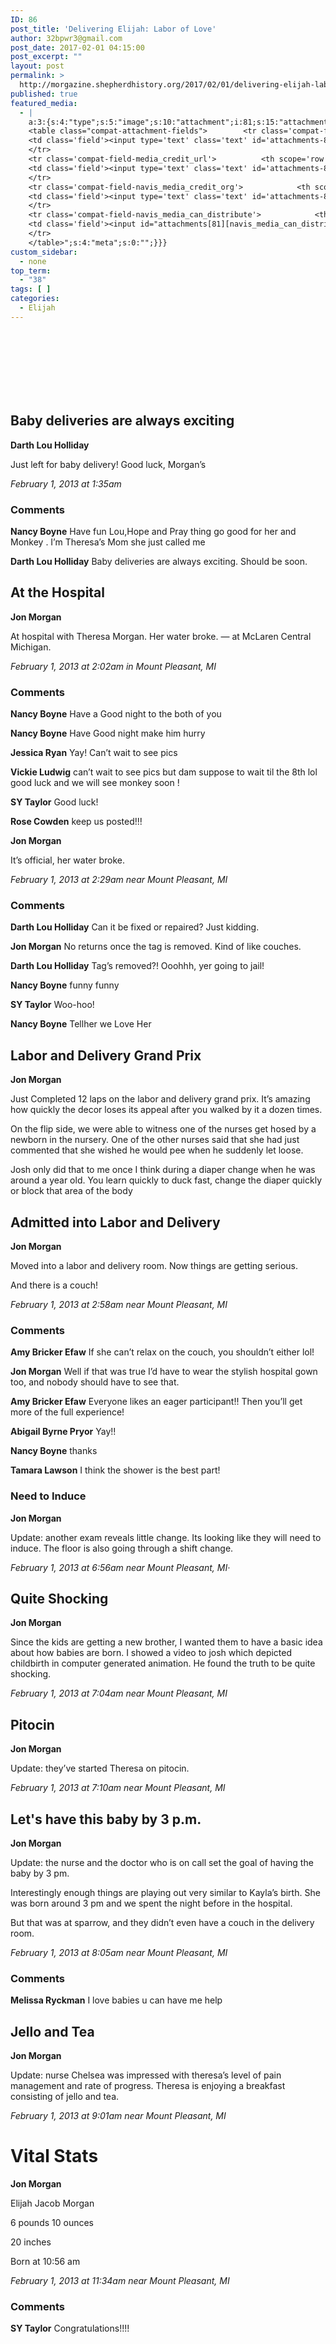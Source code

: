 ```yaml
---
ID: 86
post_title: 'Delivering Elijah: Labor of Love'
author: 32bpwr3@gmail.com
post_date: 2017-02-01 04:15:00
post_excerpt: ""
layout: post
permalink: >
  http://morgazine.shepherdhistory.org/2017/02/01/delivering-elijah-labor-of-love/
published: true
featured_media:
  - |
    a:3:{s:4:"type";s:5:"image";s:10:"attachment";i:81;s:15:"attachment_data";a:33:{s:2:"id";i:81;s:5:"title";s:7:"image08";s:8:"filename";s:11:"image08.jpg";s:3:"url";s:75:"http://morgazine.shepherdhistory.org/wp-content/uploads/2017/02/image08.jpg";s:4:"link";s:89:"http://morgazine.shepherdhistory.org/2017/02/01/delivering-elijah-september-2012/image08/";s:3:"alt";s:0:"";s:6:"author";s:1:"1";s:11:"description";s:0:"";s:7:"caption";s:0:"";s:4:"name";s:7:"image08";s:6:"status";s:7:"inherit";s:10:"uploadedTo";i:59;s:4:"date";i:1485921655000;s:8:"modified";i:1485921655000;s:9:"menuOrder";i:0;s:4:"mime";s:10:"image/jpeg";s:4:"type";s:5:"image";s:7:"subtype";s:4:"jpeg";s:4:"icon";s:73:"http://morgazine.shepherdhistory.org/wp-includes/images/media/default.png";s:13:"dateFormatted";s:16:"February 1, 2017";s:6:"nonces";a:3:{s:6:"update";s:10:"ce30228414";s:6:"delete";s:10:"78c624deed";s:4:"edit";s:10:"20df9d6a83";}s:8:"editLink";s:74:"http://morgazine.shepherdhistory.org/wp-admin/post.php?post=81&action=edit";s:4:"meta";b:0;s:10:"authorName";s:17:"32bpwr3@gmail.com";s:14:"uploadedToLink";s:74:"http://morgazine.shepherdhistory.org/wp-admin/post.php?post=59&action=edit";s:15:"uploadedToTitle";s:33:"Delivering Elijah: September 2012";s:15:"filesizeInBytes";i:71224;s:21:"filesizeHumanReadable";s:5:"70 KB";s:6:"height";i:720;s:5:"width";i:960;s:11:"orientation";s:9:"landscape";s:5:"sizes";a:4:{s:9:"thumbnail";a:4:{s:6:"height";i:140;s:5:"width";i:140;s:3:"url";s:83:"http://morgazine.shepherdhistory.org/wp-content/uploads/2017/02/image08-140x140.jpg";s:11:"orientation";s:9:"landscape";}s:6:"medium";a:4:{s:6:"height";i:252;s:5:"width";i:336;s:3:"url";s:83:"http://morgazine.shepherdhistory.org/wp-content/uploads/2017/02/image08-336x252.jpg";s:11:"orientation";s:9:"landscape";}s:5:"large";a:4:{s:6:"height";i:578;s:5:"width";i:771;s:3:"url";s:83:"http://morgazine.shepherdhistory.org/wp-content/uploads/2017/02/image08-771x578.jpg";s:11:"orientation";s:9:"landscape";}s:4:"full";a:4:{s:3:"url";s:75:"http://morgazine.shepherdhistory.org/wp-content/uploads/2017/02/image08.jpg";s:6:"height";i:720;s:5:"width";i:960;s:11:"orientation";s:9:"landscape";}}s:6:"compat";a:2:{s:4:"item";s:1697:"<input type="hidden" name="attachments[81][menu_order]" value="0" /><p class="media-types media-types-required-info">Required fields are marked <span class="required">*</span></p>
    <table class="compat-attachment-fields">		<tr class='compat-field-media_credit'>			<th scope='row' class='label'><label for='attachments-81-media_credit'><span class='alignleft'>Credit</span><br class='clear' /></label></th>
    <td class='field'><input type='text' class='text' id='attachments-81-media_credit' name='attachments[81][media_credit]' value=''  /></td>
    </tr>
    <tr class='compat-field-media_credit_url'>			<th scope='row' class='label'><label for='attachments-81-media_credit_url'><span class='alignleft'>Credit URL</span><br class='clear' /></label></th>
    <td class='field'><input type='text' class='text' id='attachments-81-media_credit_url' name='attachments[81][media_credit_url]' value=''  /></td>
    </tr>
    <tr class='compat-field-navis_media_credit_org'>			<th scope='row' class='label'><label for='attachments-81-navis_media_credit_org'><span class='alignleft'>Organization</span><br class='clear' /></label></th>
    <td class='field'><input type='text' class='text' id='attachments-81-navis_media_credit_org' name='attachments[81][navis_media_credit_org]' value=''  /></td>
    </tr>
    <tr class='compat-field-navis_media_can_distribute'>			<th scope='row' class='label'><label for='attachments-81-navis_media_can_distribute'><span class='alignleft'>Can<br />distribute?</span><br class='clear' /></label></th>
    <td class='field'><input id="attachments[81][navis_media_can_distribute]" name="attachments[81][navis_media_can_distribute]" type="checkbox" value="1"  /></td>
    </tr>
    </table>";s:4:"meta";s:0:"";}}}
custom_sidebar:
  - none
top_term:
  - "38"
tags: [ ]
categories:
  - Elijah
---
```

<h3> </h3><h1> </h1><h2>Baby deliveries are always exciting</h2><p><strong>Darth Lou Holliday</strong></p><p>Just left for baby delivery! Good luck, Morgan’s</p><p><em>February 1, 2013 at 1:35am</em></p><h3>Comments</h3><p><strong>Nancy Boyne</strong> Have fun Lou,Hope and Pray thing go good for her and Monkey . I’m Theresa’s Mom she just called me</p><p><strong>Darth Lou Holliday</strong> Baby deliveries are always exciting. Should be soon.</p><p><!--more--></p><h2>At the Hospital</h2><p><strong>Jon Morgan</strong></p><p>At hospital with Theresa Morgan. Her water broke. — at McLaren Central Michigan.</p><p><em>February 1, 2013 at 2:02am in Mount Pleasant, MI </em></p><h3>Comments</h3><p><strong>Nancy Boyne</strong> Have a Good night to the both of you</p><p><strong>Nancy Boyne</strong> Have Good night make him hurry</p><p><strong>Jessica Ryan</strong> Yay! Can’t wait to see pics</p><p><strong>Vickie Ludwig</strong> can’t wait to see pics but dam suppose to wait til the 8th lol good luck and we will see monkey soon !</p><p><strong>SY Taylor</strong> Good luck!</p><p><strong>Rose Cowden</strong> keep us posted!!!</p><p><strong>Jon Morgan</strong></p><p>It’s official, her water broke.</p><p><em>February 1, 2013 at 2:29am near Mount Pleasant, MI</em></p><h3>Comments</h3><p><strong>Darth Lou Holliday</strong> Can it be fixed or repaired? Just kidding.</p><p><strong>Jon Morgan</strong> No returns once the tag is removed. Kind of like couches.</p><p><strong>Darth Lou Holliday</strong> Tag’s removed?! Ooohhh, yer going to jail!</p><p><strong>Nancy Boyne</strong> funny funny</p><p><strong>SY Taylor</strong> Woo-hoo!</p><p><strong>Nancy Boyne</strong> Tellher we Love Her</p><h2>Labor and Delivery Grand Prix</h2><p><strong>Jon Morgan</strong></p><p>Just Completed 12 laps on the labor and delivery grand prix. It’s amazing how quickly the decor loses its appeal after you walked by it a dozen times.</p><p>On the flip side, we were able to witness one of the nurses get hosed by a newborn in the nursery. One of the other nurses said that she had just commented that she wished he would pee when he suddenly let loose.</p><p>Josh only did that to me once I think during a diaper change when he was around a year old. You learn quickly to duck fast, change the diaper quickly or block that area of the body</p><h2>Admitted into Labor and Delivery</h2><p><strong>Jon Morgan</strong></p><p>Moved into a labor and delivery room. Now things are getting serious.</p><p>And there is a couch!</p><p><em>February 1, 2013 at 2:58am near Mount Pleasant, MI</em></p><h3>Comments</h3><p><strong>Amy Bricker Efaw</strong> If she can’t relax on the couch, you shouldn’t either lol!</p><p><strong>Jon Morgan</strong> Well if that was true I’d have to wear the stylish hospital gown too, and nobody should have to see that.</p><p><strong>Amy Bricker Efaw</strong> Everyone likes an eager participant!! Then you’ll get more of the full experience!</p><p><strong>Abigail Byrne Pryor</strong> Yay!!</p><p><strong>Nancy Boyne</strong> thanks</p><p><strong>Tamara Lawson</strong> I think the shower is the best part!</p><h3>Need to Induce</h3><p><strong>Jon Morgan</strong></p><p>Update: another exam reveals little change. Its looking like they will need to induce. The floor is also going through a shift change.</p><p><em>February 1, 2013 at 6:56am near Mount Pleasant, MI·</em></p><h2>Quite Shocking</h2><p><strong>Jon Morgan</strong></p><p>Since the kids are getting a new brother, I wanted them to have a basic idea about how babies are born. I showed a video to josh which depicted childbirth in computer generated animation. He found the truth to be quite shocking.</p><p><em>February 1, 2013 at 7:04am near Mount Pleasant, MI</em></p><h2>Pitocin</h2><p><strong>Jon Morgan</strong></p><p>Update: they’ve started Theresa on pitocin.</p><p><em>February 1, 2013 at 7:10am near Mount Pleasant, MI</em></p><h2>Let's have this baby by 3 p.m.</h2><p><strong>Jon Morgan</strong></p><p>Update: the nurse and the doctor who is on call set the goal of having the baby by 3 pm.</p><p>Interestingly enough things are playing out very similar to Kayla’s birth. She was born around 3 pm and we spent the night before in the hospital.</p><p>But that was at sparrow, and they didn’t even have a couch in the delivery room.</p><p><em>February 1, 2013 at 8:05am near Mount Pleasant, MI</em></p><h3>Comments</h3><p><strong>Melissa Ryckman</strong> I love babies u can have me help</p><h2>Jello and Tea</h2><p><strong>Jon Morgan</strong></p><p>Update: nurse Chelsea was impressed with theresa’s level of pain management and rate of progress. Theresa is enjoying a breakfast consisting of jello and tea.</p><p><em>February 1, 2013 at 9:01am near Mount Pleasant, MI</em></p><h1>Vital Stats</h1><p><strong>Jon Morgan</strong></p><p>Elijah Jacob Morgan</p><p>6 pounds 10 ounces</p><p>20 inches</p><p>Born at 10:56 am</p><p><em>February 1, 2013 at 11:34am near Mount Pleasant, MI</em></p><h3>Comments</h3><p><strong>SY Taylor</strong> Congratulations!!!!</p>